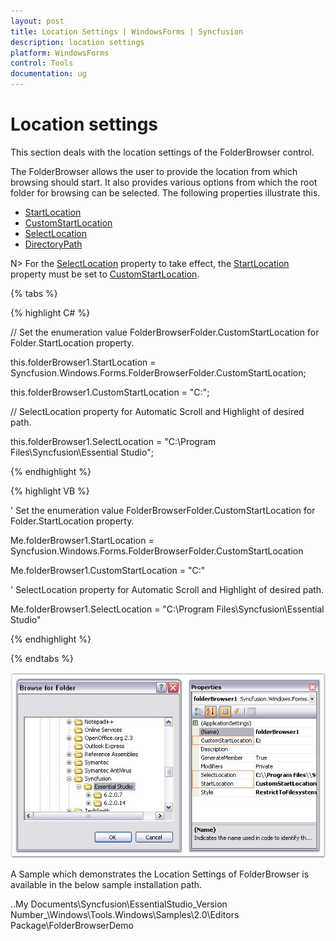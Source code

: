 ```yaml
---
layout: post
title: Location Settings | WindowsForms | Syncfusion
description: location settings
platform: WindowsForms
control: Tools
documentation: ug
---
```


# Location settings

This section deals with the location settings of the FolderBrowser control.

The FolderBrowser allows the user to provide the location from which browsing should start. It also provides various options from which the root folder for browsing can be selected. The following properties illustrate this.

* [StartLocation](https://help.syncfusion.com/cr/windowsforms/Syncfusion.Shared.Base~Syncfusion.Windows.Forms.FolderBrowser~StartLocation.html)
* [CustomStartLocation](https://help.syncfusion.com/cr/windowsforms/Syncfusion.Shared.Base~Syncfusion.Windows.Forms.FolderBrowser~CustomStartLocation.html)
* [SelectLocation](https://help.syncfusion.com/cr/windowsforms/Syncfusion.Shared.Base~Syncfusion.Windows.Forms.FolderBrowser~SelectLocation.html)
* [DirectoryPath](https://help.syncfusion.com/cr/windowsforms/Syncfusion.Shared.Base~Syncfusion.Windows.Forms.FolderBrowser~DirectoryPath.html)

N> For the [SelectLocation](https://help.syncfusion.com/cr/windowsforms/Syncfusion.Shared.Base~Syncfusion.Windows.Forms.FolderBrowser~SelectLocation.html) property to take effect, the [StartLocation](https://help.syncfusion.com/cr/windowsforms/Syncfusion.Shared.Base~Syncfusion.Windows.Forms.FolderBrowser~StartLocation.html) property must be set to [CustomStartLocation](https://help.syncfusion.com/cr/windowsforms/Syncfusion.Shared.Base~Syncfusion.Windows.Forms.FolderBrowser~CustomStartLocation.html).

{% tabs %}

{% highlight C# %}


// Set the enumeration value FolderBrowserFolder.CustomStartLocation for Folder.StartLocation property.

this.folderBrowser1.StartLocation = Syncfusion.Windows.Forms.FolderBrowserFolder.CustomStartLocation;

this.folderBrowser1.CustomStartLocation = "C:";



// SelectLocation property for Automatic Scroll and Highlight of desired path.

this.folderBrowser1.SelectLocation = "C:\\Program Files\\Syncfusion\\Essential Studio";



{% endhighlight %}

{% highlight VB %}

' Set the enumeration value FolderBrowserFolder.CustomStartLocation for Folder.StartLocation property.

Me.folderBrowser1.StartLocation = Syncfusion.Windows.Forms.FolderBrowserFolder.CustomStartLocation

Me.folderBrowser1.CustomStartLocation = "C:"



' SelectLocation property for Automatic Scroll and Highlight of desired path.

Me.folderBrowser1.SelectLocation = "C:\\Program Files\\Syncfusion\\Essential Studio"

{% endhighlight %}

{% endtabs %}

 ![Location settings](Overview_images/Overview_img410.jpeg) 
 
 
A Sample which demonstrates the Location Settings of FolderBrowser is available in the below sample installation path.

..My Documents\Syncfusion\EssentialStudio\_Version Number_\Windows\Tools.Windows\Samples\2.0\Editors Package\FolderBrowserDemo